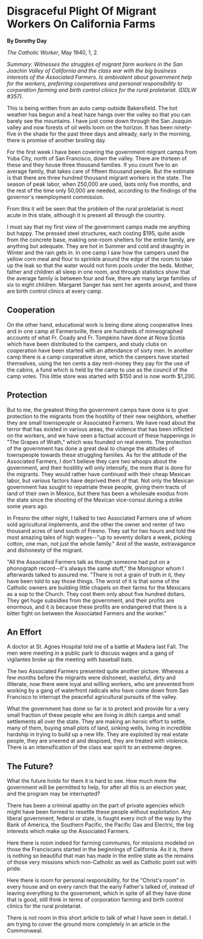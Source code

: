 Disgraceful Plight Of Migrant Workers On California Farms
=========================================================

**By Dorothy Day**

*The Catholic Worker*, May 1940, 1, 2.

*Summary: Witnesses the struggles of migrant farm workers in the San
Joachin Valley of California and the class war with the big business
interests of the Associated Farmers. Is ambivalent about government help
for the workers, preferring cooperatives and personal responsibility to
corporation farming and birth control clinics for the rural proletariat.
(DDLW \#357).*

This is being written from an auto camp outside Bakersfield. The hot
weather has begun and a heat haze hangs over the valley so that you can
barely see the mountains. I have just come down through the San Joaquin
valley and now forests of oil wells loom on the horizon. It has been
ninety-five in the shade for the past three days and already, early in
the morning, there is promise of another broiling day.

For the first week I have been covering the government migrant camps
from Yuba City, north of San Francisco, down the valley. There are
thirteen of these and they house three thousand families. If you count
five to an average family, that takes care of fifteen thousand people.
But the estimate is that there are three hundred thousand migrant
workers in the state. The season of peak labor, when 250,000 are used,
lasts only five months, and the rest of the time only 50,000 are needed,
according to the findings of the governor's reemployment commission.

From this it will be seen that the problem of the rural proletariat is
most acute in this state, although it is present all through the
country.

I must say that my first view of the government camps made me anything
but happy. The pressed steel structures, each costing \$195, quite aside
from the concrete base, making one-room shelters for the entire family,
are anything but adequate. They are hot in Summer and cold and draughty
in Winter and the rain gets in. In one camp I saw how the campers used
the yellow corn meal and flour to sprinkle around the edge of the room
to take up the leak so that the water would not form pools under the
beds. Mother, father and children all sleep in one room, and through
statistics show that the average family is between four and five, there
are many large families of six to eight children. Margaret Sanger has
sent her agents around, and there are birth control clinics at every
camp.

Cooperation
-----------

On the other hand, educational work is being done along cooperative
lines and in one camp at Farmersville, there are hundreds of
mimeographed accounts of what Fr. Coady and Fr. Tompkins have done at
Nova Scotia which have been distributed to the campers, and study clubs
on cooperation have been started with an attendance of sixty men. In
another camp there is a camp cooperative store, which the campers have
started themselves, using the ten cents a day rent-money they pay for
the use of the cabins, a fund which is held by the camp to use as the
council of the camp votes. This little store was started with \$150 and
is now worth \$1,200.

Protection
----------

But to me, the greatest thing the government camps have done is to give
protection to the migrants from the hostility of their new neighbors,
whether they are small townspeople or Associated Farmers. We have read
about the terror that has existed in various areas, the violence that
has been inflicted on the workers, and we have seen a factual account of
these happenings in "The Grapes of Wrath," which was founded on real
events. The protection of the government has done a great deal to change
the attitudes of townspeople towards these struggling families. As for
the attitude of the Associated Farmers, I don't believe they care two
whoops about the government, and their hostility will only intensify,
the more that is done for the migrants. They would rather have continued
with their cheap Mexican labor, but various factors have deprived them
of that. Not only the Mexican government has sought to repatriate these
people, giving them tracts of land of their own in Mexico, but there has
been a wholesale exodus from the state since the shooting of the Mexican
vice-consul during a strike some years ago.

In Fresno the other night, I talked to two Associated Farmers one of
whom sold agricultural implements, and the other the owner and renter of
two thousand acres of land south of Fresno. They sat for two hours and
told the most amazing tales of high wages--"up to seventy dollars a
week, picking cotton, one man, not just the whole family." And of the
waste, extravagance and dishonesty of the migrant.

"All the Associated Farmers talk as though someone had put on a
phonograph record--it's always the same stuff," the Monsignor whom I
afterwards talked to assured me. "There is not a grain of truth in it,
they have been told to say those things. The worst of it is that some of
the Catholic owners are building little chapels on their farms for the
Mexicans as a sop to the Church. They cost them only about five hundred
dollars. They get huge subsidies from the government, and their profits
are enormous, and it is because these profits are endangered that there
is a bitter fight on between the Associated Farmers and the worker."

An Effort
---------

A doctor at St. Agnes Hospital told me of a battle at Madera last Fall.
The men were meeting in a public park to discuss wages and a gang of
vigilantes broke up the meeting with baseball bats.

The two Associated Farmers presented quite another picture. Whereas a
few months before the migrants were dishonest, wasteful, dirty and
illiterate, now there were loyal and willing workers, who are prevented
from working by a gang of waterfront radicals who have come down from
San Francisco to interrupt the peaceful agricultural pursuits of the
valley.

What the government has done so far is to protect and provide for a very
small fraction of these people who are living in ditch camps and small
settlements all over the state. They are making an heroic effort to
settle, many of them, buying small plots of land, sinking wells, living
in incredible hardship in trying to build up a new life. They are
exploited by real estate people, they are sneered at and despised, they
are treated with violence. There is an intensification of the class war
spirit to an extreme degree.

The Future?
-----------

What the future holds for them it is hard to see. How much more the
government will be permitted to help, for after all this is an election
year, and the program may be interrupted?

There has been a criminal apathy on the part of private agencies which
might have been formed to resettle these people without exploitation.
Any liberal government, federal or state, is fought every inch of the
way by the Bank of America, the Southern Pacific, the Pacific Gas and
Electric, the big interests which make up the Associated Farmers.

Here there is room indeed for farming communes, for missions modeled on
those the Franciscans started in the beginnings of California. As it is,
there is nothing so beautiful that man has made in the entire state as
the remains of those very missions which non-Catholic as well as
Catholic point out with pride.

Here there is room for personal responsibility, for the "Christ's room"
in every house and on every ranch that the early Father's talked of,
instead of leaving everything to the government, which in spite of all
they have done that is good, still think in terms of corporation farming
and birth control clinics for the rural proletariat.

There is not room in this short article to talk of what I have seen in
detail. I am trying to cover the ground more completely in an article in
the Commonweal.
